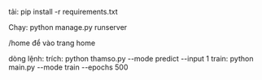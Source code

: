 tải: pip install -r requirements.txt

Chạy: python manage.py runserver

/home để vào trang home


dòng lệnh:
trích: python thamso.py --mode predict --input 1
train: python main.py --mode train --epochs 500